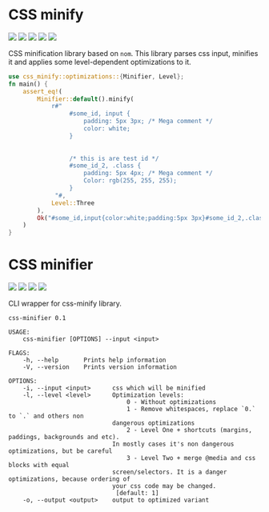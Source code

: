 # CSS minify
[![](https://github.com/Mnwa/css-minify/workflows/css-minify/badge.svg?branch=master)](https://github.com/Mnwa/css-minify/actions?query=workflow%3Acss-minify)
[![](https://github.com/Mnwa/css-minify/workflows/clippy/badge.svg?branch=master)](https://github.com/Mnwa/css-minify/actions?query=workflow%3Aclippy)
[![](https://docs.rs/css-minify/badge.svg)](https://docs.rs/css-minify/)
[![](https://img.shields.io/crates/v/css-minify.svg)](https://crates.io/crates/css-minify)
[![](https://img.shields.io/crates/d/css-minify.svg)](https://crates.io/crates/css-minify)

CSS minification library based on `nom`.
This library parses css input, minifies it and applies some level-dependent optimizations to it.

```rust
use css_minify::optimizations::{Minifier, Level};
fn main() {
    assert_eq!(
        Minifier::default().minify(
            r#"
                 #some_id, input {
                     padding: 5px 3px; /* Mega comment */
                     color: white;
                 }
                 
                 
                 /* this is are test id */
                 #some_id_2, .class {
                     padding: 5px 4px; /* Mega comment */
                     Color: rgb(255, 255, 255);
                 }
             "#,
            Level::Three
        ),
        Ok("#some_id,input{color:white;padding:5px 3px}#some_id_2,.class{color:#fff;padding:5px 4px}".into())
    )
}
```

# CSS minifier
[![](https://github.com/Mnwa/css-minifier/workflows/css-minifier/badge.svg?branch=master)](https://github.com/Mnwa/css-minifier/actions?query=workflow%3Acss-minifier)
[![](https://docs.rs/css-minifier/badge.svg)](https://docs.rs/css-minifier/)
[![](https://img.shields.io/crates/v/css-minifier.svg)](https://crates.io/crates/css-minifier)
[![](https://img.shields.io/crates/d/css-minifier.svg)](https://crates.io/crates/css-minifier)

CLI wrapper for css-minify library.

```
css-minifier 0.1

USAGE:
    css-minifier [OPTIONS] --input <input>

FLAGS:
    -h, --help       Prints help information
    -V, --version    Prints version information

OPTIONS:
    -i, --input <input>      css which will be minified
    -l, --level <level>      Optimization levels:
                                 0 - Without optimizations 
                                 1 - Remove whitespaces, replace `0.` to `.` and others non
                             dangerous optimizations
                                 2 - Level One + shortcuts (margins, paddings, backgrounds and etc).
                             In mostly cases it's non dangerous optimizations, but be careful
                                 3 - Level Two + merge @media and css blocks with equal
                             screen/selectors. It is a danger optimizations, because ordering of
                             your css code may be changed.
                              [default: 1]
    -o, --output <output>    output to optimized variant
```